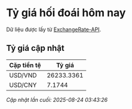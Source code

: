 # Tỷ giá hối đoái hôm nay

Dữ liệu được lấy từ [ExchangeRate-API](https://www.exchangerate-api.com/).

## Tỷ giá cập nhật

| Cặp tiền tệ | Tỷ giá |
|---|---|
| USD/VND | 26233.3361 |
| USD/CNY | 7.1744 |

*Cập nhật lần cuối: 2025-08-24 03:43:26*


